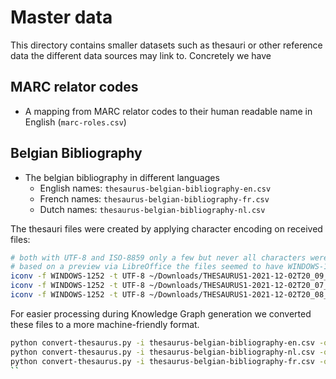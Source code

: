 # Master data

This directory contains smaller datasets such as thesauri or other reference data the different data sources may link to.
Concretely we have

## MARC relator codes

* A mapping from MARC relator codes to their human readable name in English (`marc-roles.csv`)

## Belgian Bibliography

* The belgian bibliography in different languages
  * English names: `thesaurus-belgian-bibliography-en.csv`
  * French names: `thesaurus-belgian-bibliography-fr.csv`
  * Dutch names: `thesaurus-belgian-bibliography-nl.csv`

The thesauri files were created by applying character encoding on received files:

```bash
# both with UTF-8 and ISO-8859 only a few but never all characters were decoded successfully
# based on a preview via LibreOffice the files seemed to have WINDOWS-1252 character encoding
iconv -f WINDOWS-1252 -t UTF-8 ~/Downloads/THESAURUS1-2021-12-02T20_09_00_EN.csv > thesaurus-belgian-bibliography-en.csv 
iconv -f WINDOWS-1252 -t UTF-8 ~/Downloads/THESAURUS1-2021-12-02T20_07_49_FR.csv > thesaurus-belgian-bibliography-fr.csv 
iconv -f WINDOWS-1252 -t UTF-8 ~/Downloads/THESAURUS1-2021-12-02T20_08_39_NL.csv > thesaurus-belgian-bibliography-nl.csv 
```

For easier processing during Knowledge Graph generation we converted these files to a more machine-friendly format.

```bash
python convert-thesaurus.py -i thesaurus-belgian-bibliography-en.csv -o thesaurus-belgian-bibliography-en-hierarchy.csv
python convert-thesaurus.py -i thesaurus-belgian-bibliography-nl.csv -o thesaurus-belgian-bibliography-nl-hierarchy.csv
python convert-thesaurus.py -i thesaurus-belgian-bibliography-fr.csv -o thesaurus-belgian-bibliography-fr-hierarchy.csv
``

